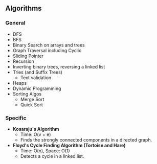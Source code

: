 ## Algorithms

### General

- DFS
- BFS
- Binary Search on arrays and trees
- Graph Traversal including Cyclic
- Sliding Pointer
- Recursion
- Inverting binary trees, reversing a linked list
- Tries (and Suffix Trees)
  - Text validation
- Heaps
- Dynamic Programming
- Sorting Algos
  - Merge Sort
  - Quick Sort

### Specific

- **Kosaraju's Algorithm**
  - Time: O(v + e)
  - Finds the strongly connected components in a directed graph.
- **Floyd's Cycle Finding Algorithm (Tortoise and Hare)**
  - Time: O(n), Space: O(1)
  - Detects a cycle in a linked list.
